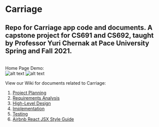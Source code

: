 # Carriage
## Repo for Carriage app code and documents. A capstone project for CS691 and CS692, taught by Professor Yuri Chernak at Pace University Spring  and Fall 2021.

</BR>Home Page Demo:
</BR>![alt text](https://i.ibb.co/3RHfrzJ/carriage-homepage-functionality-demo.gif) ![alt text](https://i.ibb.co/kM2qNJd/carriage-all-screens-gif.gif)

View our Wiki for documents related to Carriage: 
1. [Project Planning](https://github.com/cs691-spring2021-team1-project/carriage/wiki/2.-Project-Planning)
2. [Requirements Analysis](https://github.com/cs691-spring2021-team1-project/carriage/wiki/3.-High-Level-Design)
3. [High-Level Design](https://github.com/cs691-spring2021-team1-project/carriage/wiki/4.-Requirements-Analysis)
4. [Implementation](https://github.com/cs691-spring2021-team1-project/carriage/wiki/5.-Implementation)
5. [Testing](https://github.com/cs691-spring2021-team1-project/carriage/wiki/6.-Testing)
6. [Airbnb React JSX Style Guide](https://github.com/cs691-spring2021-team1-project/carriage/wiki/6.-Airbnb-React-JSX-Style-Guide)

